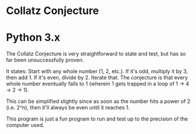 # Collatz Conjecture
# Python 3.x

The Collatz Conjecture is very straightforward to state and test, but has so far been unsuccessfully proven.

It states: 
  Start with any whole number (1, 2, etc.).
    If it's odd, multiply it by 3, then add 1.
    If it's even, divide by 2.
  Iterate that.
  The conjecture is that every whole number eventually falls to 1 (wherein 1 gets trapped in a loop of 
  1 -> 4 -> 2 -> 1).

This can be simplified slightly since as soon as the number hits a power of 2 (i.e. 2^n), then it'll always 
be even until it reaches 1.

This program is just a fun program to run and test up to the precision of the computer used.
